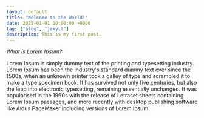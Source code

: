 ```yaml
---
layout: default
title: "Welcome to the World!"
date: 2025-01-01 00:00:00 +0000
tag: ["blog", "jekyll"]
description: This is my first post.
---
```


*What is Lorem Ipsum?*

Lorem Ipsum is simply dummy text of the printing and typesetting industry. Lorem Ipsum has been the industry's standard dummy text ever since the 1500s, when an unknown printer took a galley of type and scrambled it to make a type specimen book. It has survived not only five centuries, but also the leap into electronic typesetting, remaining essentially unchanged. It was popularised in the 1960s with the release of Letraset sheets containing Lorem Ipsum passages, and more recently with desktop publishing software like Aldus PageMaker including versions of Lorem Ipsum.